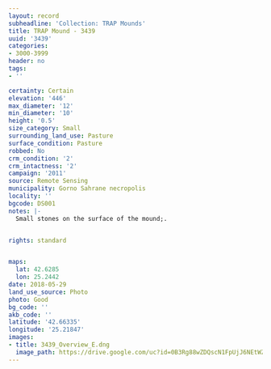 ```yaml
---
layout: record
subheadline: 'Collection: TRAP Mounds'
title: TRAP Mound - 3439
uuid: '3439'
categories:
- 3000-3999
header: no
tags:
- ''

certainty: Certain
elevation: '446'
max_diameter: '12'
min_diameter: '10'
height: '0.5'
size_category: Small
surrounding_land_use: Pasture
surface_condition: Pasture
robbed: No
crm_condition: '2'
crm_intactness: '2'
campaign: '2011'
source: Remote Sensing
municipality: Gorno Sahrane necropolis
locality: ''
bgcode: DS001
notes: |-
  Small stones on the surface of the mound;.


rights: standard


maps:
  lat: 42.6285
  lon: 25.2442
date: 2018-05-29
land_use_source: Photo
photo: Good
bg_code: ''
akb_code: ''
latitude: '42.66335'
longitude: '25.21847'
images:
- title: 3439_Overview_E.dng
  image_path: https://drive.google.com/uc?id=0B3Rg88wZDQscN1FpUjJ6NEtWZ0E
---
```

